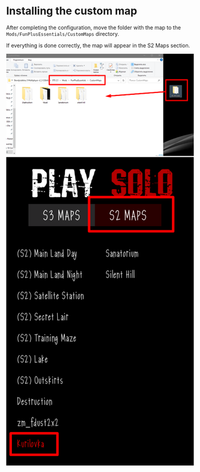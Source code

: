 # Installing the custom map

After completing the configuration, move the folder with the map to the `Mods/FunPlusEssentials/CustomMaps` directory.

If everything is done correctly, the map will appear in the S2 Maps section.

![](../../images/install.png)
![](../../images/install2.png)